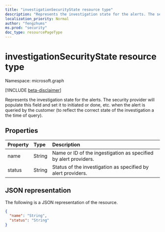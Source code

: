 ```yaml
---
title: "investigationSecurityState resource type"
description: "Represents the investigation state for the alerts. The security provider will populate this field and set it to initiated or done, etc. when the alert is queried by the customer (to reflect the correct state of the investigation a the time of query)."
localization_priority: Normal
author: "fengzhums"
ms.prod: "security"
doc_type: resourcePageType
---
```


# investigationSecurityState resource type

Namespace: microsoft.graph

[!INCLUDE [beta-disclaimer](../../includes/beta-disclaimer.md)]

Represents the investigation state for the alerts. The security provider will populate this field and set it to initiated or done, etc.
when the alert is queried by the customer (to reflect the correct state of the investigation a the time of query).

## Properties

| Property     | Type        | Description |
|:-------------|:------------|:------------|
|name|String| Name or ID of the ingestigation as specified by alert providers.|
|status|String|Status of the investigation as specified by alert providers.|

## JSON representation

The following is a JSON representation of the resource.

<!-- {
  "blockType": "resource",
  "optionalProperties": [

  ],
  "@odata.type": "microsoft.graph.investigationSecurityState",
  "baseType": null
}-->

```json
{
  "name": "String",
  "status": "String"
}
```

<!-- uuid: 16cd6b66-4b1a-43a1-adaf-3a886856ed98
2019-02-04 14:57:30 UTC -->
<!-- {
  "type": "#page.annotation",
  "description": "investigationSecurityState resource",
  "keywords": "",
  "section": "documentation",
  "tocPath": ""
}-->

